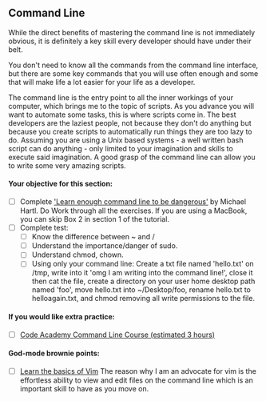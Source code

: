 ## Command Line

While the direct benefits of mastering the command line is not immediately obvious, it is definitely a key skill every developer should have under their belt.

You don't need to know all the commands from the command line interface, but there are some key commands that you will use often enough and some that will make life a lot easier for your life as a developer.

The command line is the entry point to all the inner workings of your computer, which brings me to the topic of scripts. As you advance you will want to automate some tasks, this is where scripts come in. The best developers are the laziest people, not because they don't do anything but because you create scripts to automatically run things they are too lazy to do. Assuming you are using a Unix based systems - a well written bash script can do anything - only limited to your imagination and skills to execute said imagination. A good grasp of the command line can allow you to write some very amazing scripts.

#### Your objective for this section:

- [ ]  Complete ['Learn enough command line to be dangerous'](http://www.learnenough.com/command-line-tutorial) by Michael Hartl. Do Work through all the exercises. If you are using a MacBook, you can skip Box 2 in section 1 of the tutorial.
- [ ] Complete test:
  - [ ] Know the difference between ~ and /
  - [ ] Understand the importance/danger of sudo.
  - [ ] Understand chmod, chown.
  - [ ] Using only your command line: Create a txt file named 'hello.txt' on /tmp, write into it 'omg I am writing into the command line!', close it then cat the file, create a directory on your user home desktop path named 'foo', move hello.txt into ~/Desktop/foo, rename hello.txt to helloagain.txt, and chmod removing all write permissions to the file.

#### If you would like extra practice:

- [ ] [Code Academy Command Line Course (estimated 3 hours)](https://www.codecademy.com/learn/learn-the-command-line)

#### God-mode brownie points:
- [ ] [Learn the basics of Vim](http://www.openvim.com/) The reason why I am an advocate for vim is the effortless ability to view and edit files on the command line which is an important skill to have as you move on.
